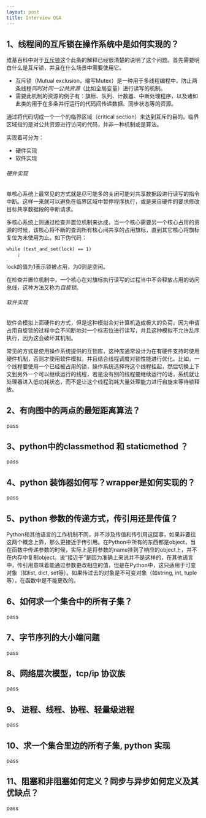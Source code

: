 ```yaml
---
layout: post
title: Interview Q&A
---
```


## 1、线程间的互斥锁在操作系统中是如何实现的？

维基百科中对于[互斥锁](!http://zh.wikipedia.org/wiki/互斥锁)这个此条的解释已经很清楚的说明了这个问题。首先需要明白什么是互斥锁，并且在什么场景中需要使用它。

* 互斥锁（Mutual exclusion，缩写Mutex）是一种用于多线程编程中，防止两条线程*同时*对*同一公共资源*（比如全局变量）进行读写的机制。
* 需要此机制的资源的例子有：旗标、队列、计数器、中断处理程序，以及诸如此类的用于在多条并行运行的代码间传递数据、同步状态等的资源。

通过将代码切成一个一个的临界区域（critical section）来达到互斥的目的。临界区域指的是对公共资源进行访问的代码，并非一种机制或是算法。

实现着可分为：

* 硬件实现
* 软件实现


###### 硬件实现

单核心系统上最常见的方式就是尽可能多的关闭可能对共享数据段进行读写的指令中断。这样一来就可以避免在临界区域中暂停程序执行，或是来自硬件的要求修改目标共享数据段的中断请求。

多核心系统上则通过检查并置位机制来达成，当一个核心需要另一个核心占用的资源的时候，该核心将不断的查询所有核心间共享的占用旗标，直到其它核心将旗标复位为未使用为止。如下伪代码：
	
	while (test_and_set(lock) == 1)
		;
		
lock的值为1表示锁被占用，为0则是空闲。

在检查并置位机制中，一个核心在对旗标执行读写的过程当中不会释放占用的访问总线，这种方法又称为*自旋锁*。

###### 软件实现

软件会模拟上面硬件的方式，但是这种模拟会对计算机造成极大的负荷，因为申请占用自旋锁的过程中会不间断地对一个标志位进行读写，并且这种模拟不允许乱序执行，因为这会破坏其机制。

常见的方式是使用操作系统提供的互锁库，这种库通常设计为在有硬件支持时使用硬件机制，否则才使用软件模拟，并且结合线程调度对锁性能进行优化。比如，一个线程要使用一个已经被占用的锁，操作系统选择将这个线程挂起，然后切换上下文到另外一个可以继续运行的线程，若是没有别的线程要继续运行的话，系统就让处理器进入低功耗状态，而不是让这个线程消耗大量处理能力进行自旋来等待锁释放。


## 2、有向图中的两点的最短距离算法？

pass


## 3、python中的classmethod 和 staticmethod ？

pass


## 4、python 装饰器如何写？wrapper是如何实现的？

pass


## 5、python 参数的传递方式，传引用还是传值？

Python和其他语言的工作机制不同，并不涉及传值和传引用这回事，如果非要往这两个概念上靠，那么更接近于传引用。在Python中所有的东西都是object，当在函数中传递参数的时候，实际上是将参数的name挂到了响应的object上，并不在内存中复制object。说“接近于”是因为准确上来说并不是这样的，在其他语言中，传引用意味着能通过参数更改相应的值，但是在Python中，这只适用于可变对象（如list, dict, set等）。如果传过去的对象是不可变对象（如string, int, tuple等），在函数中是不能更改的。


## 6、如何求一个集合中的所有子集？

pass

## 7、字节序列的大小端问题

pass

## 8、网络层次模型，tcp/ip 协议族

pass

## 9、 进程、线程、协程、轻量级进程

pass

## 10、求一个集合里边的所有子集, python 实现

pass

## 11、阻塞和非阻塞如何定义？同步与异步如何定义及其优缺点？

pass
